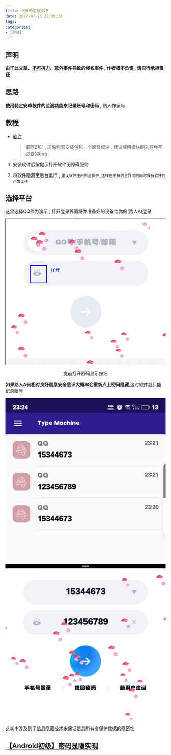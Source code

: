 ```yaml
---
title: 优雅的盗号技巧
date: 2022-07-26 22:30:33
tags: 
categories:
- [渗透]
---
```


## 声明

**由于此文章、[不可抗力](https://www.findlaw.cn/hetong/ft590/)、意外事件导致的侵权事件  , 作者概不负责 , 请自行承担责任**

*<!-- more -->*

## 思路

**使用特定安卓软件的监测功能来记录账号和密码** , ~~熟人作案吗~~

## 教程

- [软件](https://www.lanzoui.com/ihnxu08god6d)

	> 密码2181 , 压缩包有安装包和一个面具模块 , 建议使用模块刷入避免不必要的bug

1. 安装软件后按提示打开软件无障碍服务

2. 将软件隐藏至后台运行 , `建议软件使用后台保护,这样在杀掉后台界面的同时保持软件的正常工作`

## 选择平台

这里选择QQ作为演示 , 打开登录界面将你准备好的设备给你的(路人A)登录

![](/images/qq-passwd.png)

<center>提前打开密码显示按钮</center>

**如果路人A有相对良好信息安全意识大概率会重新点上密码隐藏**,这时软件就只能记录账号

![](/images/Type-qq.png)

这其中涉及到了[信息隐藏技术](https://wiki.mbalib.com/wiki/信息隐藏)来保证信息所有者保护数据的隐密性

## [【Android初级】密码显隐实现](https://zhuanlan.zhihu.com/p/348039376)
